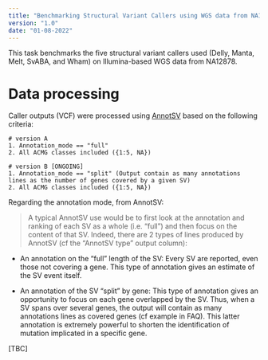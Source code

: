 ```yaml
---
title: "Benchmarking Structural Variant Callers using WGS data from NA12878"
version: "1.0"
date: "01-08-2022"
---
```


This task benchmarks the five structural variant callers used (Delly, Manta, Melt, SvABA, and Wham) on Illumina-based WGS data from NA12878.

# Data processing

Caller outputs (VCF) were processed using [AnnotSV](https://lbgi.fr/AnnotSV/) based on the following criteria:

	# version A
	1. Annotation_mode == "full"
	2. All ACMG classes included ({1:5, NA})
	
	# version B [ONGOING]
	1. Annotation_mode == "split" (Output contain as many annotations lines as the number of genes covered by a given SV)
	2. All ACMG classes included ({1:5, NA})

Regarding the annotation mode, from AnnotSV:

> A typical AnnotSV use would be to first look at the annotation and ranking of each SV as a whole (i.e. “full”) and then focus on the content of that SV. Indeed, there are 2 types of lines produced by AnnotSV (cf the “AnnotSV type” output column):

- An annotation on the “full” length of the SV:
Every SV are reported, even those not covering a gene. This type of annotation gives an estimate of the SV event itself.

- An annotation of the SV “split” by gene:
This type of annotation gives an opportunity to focus on each gene overlapped by the SV. Thus, when a SV spans over several genes, the output will contain as many annotations lines as covered genes (cf example in FAQ). This latter annotation is extremely powerful to shorten the identification of mutation implicated in a specific gene.

[TBC]
